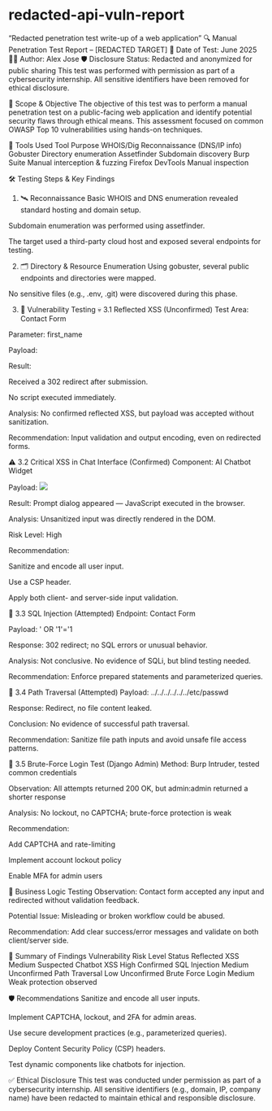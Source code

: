 # redacted-api-vuln-report
“Redacted penetration test write-up of a web application”
🔍 Manual Penetration Test Report – [REDACTED TARGET]
📅 Date of Test: June 2025
🧑‍💻 Author: Alex Jose
🛡️ Disclosure Status: Redacted and anonymized for public sharing
This test was performed with permission as part of a cybersecurity internship. All sensitive identifiers have been removed for ethical disclosure.

🧭 Scope & Objective
The objective of this test was to perform a manual penetration test on a public-facing web application and identify potential security flaws through ethical means. This assessment focused on common OWASP Top 10 vulnerabilities using hands-on techniques.

🧰 Tools Used
Tool	Purpose
WHOIS/Dig	Reconnaissance (DNS/IP info)
Gobuster	Directory enumeration
Assetfinder	Subdomain discovery
Burp Suite	Manual interception & fuzzing
Firefox DevTools	Manual inspection

🛠️ Testing Steps & Key Findings
1. 🛰️ Reconnaissance
Basic WHOIS and DNS enumeration revealed standard hosting and domain setup.

Subdomain enumeration was performed using assetfinder.

The target used a third-party cloud host and exposed several endpoints for testing.

2. 🗂️ Directory & Resource Enumeration
Using gobuster, several public endpoints and directories were mapped.

No sensitive files (e.g., .env, .git) were discovered during this phase.

3. 🧪 Vulnerability Testing
💀 3.1 Reflected XSS (Unconfirmed)
Test Area: Contact Form

Parameter: first_name

Payload: <script>alert(1)</script>

Result:

Received a 302 redirect after submission.

No script executed immediately.

Analysis: No confirmed reflected XSS, but payload was accepted without sanitization.

Recommendation: Input validation and output encoding, even on redirected forms.

⚠️ 3.2 Critical XSS in Chat Interface (Confirmed)
Component: AI Chatbot Widget

Payload: <img src=q onerror=prompt(8)>

Result: Prompt dialog appeared — JavaScript executed in the browser.

Analysis: Unsanitized input was directly rendered in the DOM.

Risk Level: High

Recommendation:

Sanitize and encode all user input.

Use a CSP header.

Apply both client- and server-side input validation.

🔐 3.3 SQL Injection (Attempted)
Endpoint: Contact Form

Payload: ' OR '1'='1

Response: 302 redirect; no SQL errors or unusual behavior.

Analysis: Not conclusive. No evidence of SQLi, but blind testing needed.

Recommendation: Enforce prepared statements and parameterized queries.

📁 3.4 Path Traversal (Attempted)
Payload: ../../../../../../etc/passwd

Response: Redirect, no file content leaked.

Conclusion: No evidence of successful path traversal.

Recommendation: Sanitize file path inputs and avoid unsafe file access patterns.

🔐 3.5 Brute-Force Login Test (Django Admin)
Method: Burp Intruder, tested common credentials

Observation: All attempts returned 200 OK, but admin:admin returned a shorter response

Analysis: No lockout, no CAPTCHA; brute-force protection is weak

Recommendation:

Add CAPTCHA and rate-limiting

Implement account lockout policy

Enable MFA for admin users

🧩 Business Logic Testing
Observation: Contact form accepted any input and redirected without validation feedback.

Potential Issue: Misleading or broken workflow could be abused.

Recommendation: Add clear success/error messages and validate on both client/server side.

🧠 Summary of Findings
Vulnerability	Risk Level	Status
Reflected XSS	Medium	Suspected
Chatbot XSS	High	Confirmed
SQL Injection	Medium	Unconfirmed
Path Traversal	Low	Unconfirmed
Brute Force Login	Medium	Weak protection observed

🛡️ Recommendations
Sanitize and encode all user inputs.

Implement CAPTCHA, lockout, and 2FA for admin areas.

Use secure development practices (e.g., parameterized queries).

Deploy Content Security Policy (CSP) headers.

Test dynamic components like chatbots for injection.

✅ Ethical Disclosure
This test was conducted under permission as part of a cybersecurity internship. All sensitive identifiers (e.g., domain, IP, company name) have been redacted to maintain ethical and responsible disclosure.
